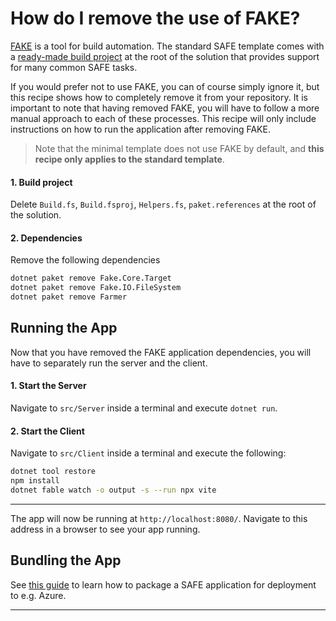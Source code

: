 # How do I remove the use of FAKE?
[FAKE](https://fake.build/) is a tool for build automation. The standard SAFE template comes with a [ready-made build project](../../template-safe-commands.md) at the root of the solution that provides support for many common SAFE tasks.

If you would prefer not to use FAKE, you can of course simply ignore it, but this recipe shows how to completely remove it from your repository. It is important to note that having removed FAKE, you will have to follow a more manual approach to each of these processes. This recipe will only include instructions on how to run the application after removing FAKE.

> Note that the minimal template does not use FAKE by default, and **this recipe only applies to the standard template**.

#### 1. Build project
Delete `Build.fs`, `Build.fsproj`, `Helpers.fs`, `paket.references` at the root of the solution.

#### 2. Dependencies
Remove the following dependencies
```fsharp
dotnet paket remove Fake.Core.Target
dotnet paket remove Fake.IO.FileSystem
dotnet paket remove Farmer
```

## Running the App
Now that you have removed the FAKE application dependencies, you will have to separately run the server and the client.

#### 1. Start the Server
Navigate to `src/Server` inside a terminal and execute `dotnet run`.

#### 2. Start the Client
Navigate to `src/Client` inside a terminal and execute the following:

```bash
dotnet tool restore
npm install
dotnet fable watch -o output -s --run npx vite
```

---

The app will now be running at `http://localhost:8080/`. Navigate to this address in a browser to see your app running.

## Bundling the App
See [this guide](bundle-app.md#2-im-using-the-minimal-template) to learn how to package a SAFE application for deployment to e.g. Azure.

---
